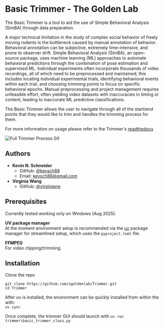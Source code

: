 # Basic Trimmer - The Golden Lab 

The Basic Trimmer is a tool to aid the use of Simple Behavioral Analysis (SimBA) through data preparation.

A major technical limitation in the study of complex social behavior of freely moving rodents is the bottleneck caused by manual annotation of behavior. Behavioral annotation can be subjective, extremely time-intensive, and prone to observer drift. Simple Behavioral Analysis (SimBA), an open-source package, uses machine learning (ML) approaches to automate behavioral predictions through the combination of pose estimation and supervised ML. Individual experiments often incorporate thousands of video recordings, all of which need to be preprocessed and maintained; this includes locating individual experimental trials, identifying behavioral events within each trial, and choosing trimming points to focus on specific behavioral epochs. Manual preprocessing and project management requires unfeasible effort, often yielding video datasets with inaccuracies in timing or content, leading to inaccurate ML predictive classifications.

The Basic Trimmer allows the user to navigate through all of the start/end points that they would like to trim and handles the trimming process for them.

For more information on usage please refer to the Trimmer's [readthedocs](https://trimmer-golden-lab.readthedocs.io/en/latest/index.html)

![Full Trimmer Process Gif](https://github.com/virginiavw/Trimmer/raw/86d55e09d7f27e50bddf08f25eda51fb78636b23/docs/source/images/fullprocess.gif)


## Authors
*   **Kevin N. Schneider**
    *   GitHub: [@kevsch88](https://github.com/kevsch88)
    *   Email: kevsch88@gmail.com
*   **Virginia Wang**
    *   GitHub: [@virginiavw](https://github.com/virginiavw)

## Prerequisites

Currently tested working only on Windows (Aug 2025).

**UV package manager**  
At the moment environment setup is recommended via the [uv](https://docs.astral.sh/uv/getting-started/installation/) package manager for streamlined setup, which uses the `pyproject.toml` file.

**FFMPEG**  
For video clipping/trimming.


## Installation

Clone the repo
```
git clone https://github.com/sgoldenlab/Trimmer.git
cd Trimmer
```

After uv is installed, the environment can be quickly installed from within the with:  
`uv sync`

Once complete, the trimmer GUI should launch with
`uv run trimmer\basic_trimmer_class.py`